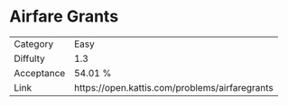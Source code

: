 # Airfare Grants

<table>
    <tr>
        <td>Category</td>
        <td>Easy</td>
    </tr>
    <tr>
        <td>Diffulty</td>
        <td>1.3</td>
    </tr>
    <tr>
        <td>Acceptance</td>
        <td>54.01 %</td>
    </tr>
    <tr>
        <td>Link</td>
        <td>https://open.kattis.com/problems/airfaregrants</td>
    </tr>
</table>